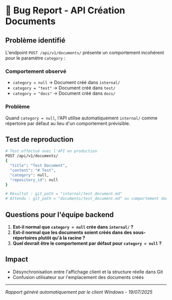 # 🐛 Bug Report - API Création Documents

## Problème identifié

L'endpoint `POST /api/v1/documents/` présente un comportement incohérent pour le paramètre `category` :

### Comportement observé
- `category = null` → Document créé dans `internal/` 
- `category = "test"` → Document créé dans `test/`
- `category = "docs"` → Document créé dans `docs/`

### Problème
Quand `category = null`, l'API utilise automatiquement `internal/` comme répertoire par défaut au lieu d'un comportement prévisible.

## Test de reproduction

```bash
# Test effectué avec l'API en production
POST /api/v1/documents/
{
  "title": "Test Document",
  "content": "# Test",
  "category": null,
  "repository_id": null
}

# Résultat : git_path = "internal/test_document.md"
# Attendu : git_path = "documents/test_document.md" ou comportement documenté
```

## Questions pour l'équipe backend

1. **Est-il normal que `category = null` crée dans `internal/` ?**
2. **Est-il normal que les documents soient créés dans des sous-répertoires plutôt qu'à la racine ?**
3. **Quel devrait être le comportement par défaut pour `category = null` ?**

## Impact

- Désynchronisation entre l'affichage client et la structure réelle dans Git
- Confusion utilisateur sur l'emplacement des documents créés

---
*Rapport généré automatiquement par le client Windows - 19/07/2025* 